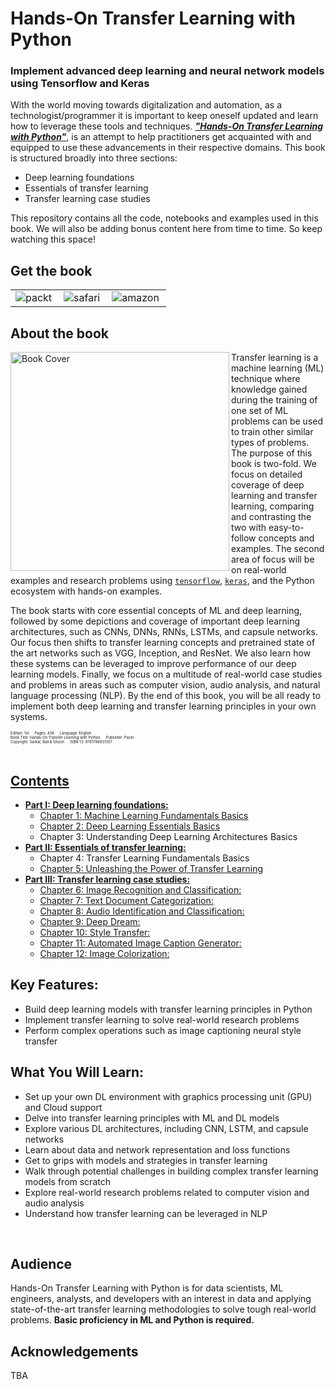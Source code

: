 # Hands-On Transfer Learning with Python
### Implement advanced deep learning and neural network models using Tensorflow and Keras

With the world moving towards digitalization and automation, as a technologist/programmer it is important to keep oneself updated and learn how to leverage these tools and techniques. [*__"Hands-On Transfer Learning with Python"__*](https://github.com/dipanjanS/hands-on-transfer-learning-with-python#contents), is an attempt to help practitioners get acquainted with and equipped to use these advancements in their respective domains. This book is structured broadly into three sections:
+ Deep learning foundations
+ Essentials of transfer learning
+ Transfer learning case studies

This repository contains all the code, notebooks and examples used in this book. We will also be adding bonus content here from time to time. So keep watching this space!


## Get the book
<table style="width:100%" >
  <tr>
    <td>
      <a target="_blank" href="https://www.packtpub.com/big-data-and-business-intelligence/hands-transfer-learning-python">
        <img src="./media/banners/packt_logo.png" alt="packt" align="left"/>
      </a>
    </td>
    <td>
      <a target="_blank" href="https://www.safaribooksonline.com/library/view/hands-on-transfer-learning/9781788831307">
        <img src="./media/banners/safari_logo.png" alt="safari" align="left"/>
      </a>
    </td>
    <td>
      <a target="_blank" href="https://www.amazon.com/Hands-Transfer-Learning-Python-TensorFlow-ebook/dp/B07CB455BF/ref=zg_bsnr_16977170011_71?_encoding=UTF8&psc=1&refRID=3VS8TYPZGN776BFEZJVG">
        <img src="./media/banners/amazon_logo.png" alt="amazon" align="left"/>
      </a>
    </td>
  </tr>
</table>

## About the book
<a target="_blank" href="#">
  <img src="./media/banners/front_cover.png" alt="Book Cover" width="350" align="left"/>
</a>

Transfer learning is a machine learning (ML) technique where knowledge gained during the training of one set of ML problems can be used to train other similar types of problems. The purpose of this book is two-fold. We focus on detailed coverage of deep learning and transfer learning, comparing and contrasting the two with easy-to-follow concepts and examples. The second area of focus will be on real-world examples and research problems using [`tensorflow`](https://www.tensorflow.org/), [`keras`](https://keras.io/), and the Python ecosystem with hands-on examples.

The book starts with core essential concepts of ML and deep learning, followed by some depictions and coverage of important deep learning architectures, such as CNNs, DNNs, RNNs, LSTMs, and capsule networks. Our focus then shifts to transfer learning concepts and pretrained state of the art networks such as VGG, Inception, and ResNet. We also learn how these systems can be leveraged to improve performance of our deep learning models. Finally, we focus on a multitude of real-world case studies and problems in areas such as computer vision, audio analysis, and natural language processing (NLP). By the end of this book, you will be all ready to implement both deep learning and transfer learning principles in your own systems.

<div style='font-size:0.5em;'><sup>
Edition: 1st &emsp; Pages: 438 &emsp; Language: English<br/>
Book Title: Hands-On Transfer Learning with Python &emsp; Publisher: Packt<br/>
Copyright: Sarkar, Bali & Ghosh &emsp; ISBN 13: 9781788831307<br/>
</div>


<br/>

## [Contents](https://github.com/dipanjanS/hands-on-transfer-learning-with-python/tree/master/notebooks#book-contents)  

 - [__Part I: Deep learning foundations:__](https://github.com/dipanjanS/hands-on-transfer-learning-with-python/tree/master/notebooks#part-i-deep-learning-foundations)
    - [Chapter 1: Machine Learning Fundamentals Basics](https://github.com/dipanjanS/hands-on-transfer-learning-with-python/tree/master/notebooks/Ch01%20-%20Machine%20Learning%20Fundamentals)
    - [Chapter 2: Deep Learning Essentials Basics](https://github.com/dipanjanS/hands-on-transfer-learning-with-python/tree/master/notebooks/Ch02%20-%20Deep%20Learning%20Essentials)
    - Chapter 3: Understanding Deep Learning Architectures Basics
 - [__Part II: Essentials of transfer learning:__](https://github.com/dipanjanS/hands-on-transfer-learning-with-python/tree/master/notebooks#part-ii-essentials-of-transfer-learning)
    - Chapter 4: Transfer Learning Fundamentals Basics
    - [Chapter 5: Unleashing the Power of Transfer Learning](https://github.com/dipanjanS/hands-on-transfer-learning-with-python/tree/master/notebooks/Ch05%20-%20Unleash%20the%20Power%20of%20Transfer%20Learning)
 - [__Part III: Transfer learning case studies:__](https://github.com/dipanjanS/hands-on-transfer-learning-with-python/tree/master/notebooks#part-iii-transfer-learning-case-studies)
    - [Chapter 6: Image Recognition and Classification:](https://github.com/dipanjanS/hands-on-transfer-learning-with-python/tree/master/notebooks/Ch06%20-%20Image%20Recognition%20and%20Classification)
    - [Chapter 7: Text Document Categorization:](https://github.com/dipanjanS/hands-on-transfer-learning-with-python/tree/master/notebooks/Ch07%20-%20Text%20Document%20Categorization)
    - [Chapter 8: Audio Identification and Classification:](https://github.com/dipanjanS/hands-on-transfer-learning-with-python/tree/master/notebooks/Ch08%20-%20Audio%20Identification%20and%20Categorization)
    - [Chapter 9: Deep Dream:](https://github.com/dipanjanS/hands-on-transfer-learning-with-python/tree/master/notebooks/Ch09%20-%20Deep%20Dream)
    - [Chapter 10: Style Transfer:](https://github.com/dipanjanS/hands-on-transfer-learning-with-python/tree/master/notebooks/Ch10%20-%20Neural%20Style%20Transfer)
    - [Chapter 11: Automated Image Caption Generator:](https://github.com/dipanjanS/hands-on-transfer-learning-with-python/tree/master/notebooks/Ch11%20-%20Automated%20Image%20Caption%20Generator)
    - [Chapter 12: Image Colorization:](https://github.com/dipanjanS/hands-on-transfer-learning-with-python/tree/master/notebooks/Ch12%20-%20Image%20Colorization)


## Key Features:
+ Build deep learning models with transfer learning principles in Python
+ Implement transfer learning to solve real-world research problems
+ Perform complex operations such as image captioning neural style transfer

## What You Will Learn:
+ Set up your own DL environment with graphics processing unit (GPU) and Cloud support
+ Delve into transfer learning principles with ML and DL models
+ Explore various DL architectures, including CNN, LSTM, and capsule networks
+ Learn about data and network representation and loss functions
+ Get to grips with models and strategies in transfer learning
+ Walk through potential challenges in building complex transfer learning models from scratch
+ Explore real-world research problems related to computer vision and audio analysis
+ Understand how transfer learning can be leveraged in NLP

<br/>

## Audience
Hands-On Transfer Learning with Python is for data scientists, ML engineers, analysts, and developers with an interest in data and applying state-of-the-art transfer learning methodologies to solve tough real-world problems.
__Basic proficiency in ML and Python is required.__

## Acknowledgements
TBA
